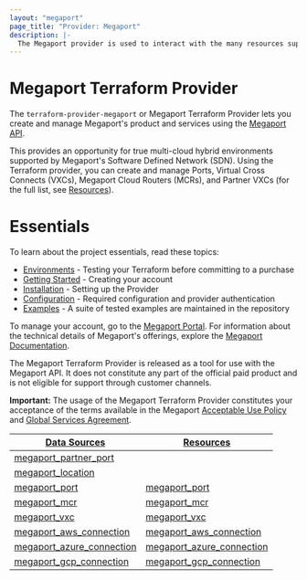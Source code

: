 ```yaml
---
layout: "megaport"
page_title: "Provider: Megaport"
description: |-
  The Megaport provider is used to interact with the many resources supported by Megaport. The provider needs to be configured with the proper credentials before it can be used.
---
```


# Megaport Terraform Provider

The `terraform-provider-megaport` or Megaport Terraform Provider lets you create and manage 
Megaport's product and services using the [Megaport API](https://dev.megaport.com).

This provides an opportunity for true multi-cloud hybrid environments supported by Megaport's Software 
Defined Network (SDN). Using the Terraform provider, you can create and manage Ports, Virtual Cross Connects (VXCs), Megaport Cloud Routers (MCRs), and Partner VXCs 
(for the full list, see [Resources](Resources_Overview)).

# Essentials
 To learn about the project essentials, read these topics:   
* [Environments](Environments) - Testing your Terraform before committing to a purchase
* [Getting Started](GettingStarted) - Creating your account  
* [Installation](Installation) - Setting up the Provider  
* [Configuration](Configuration) - Required configuration and provider authentication
* [Examples](Examples) - A suite of tested examples are maintained in the repository

To manage your account, go to the 
[Megaport Portal](https://portal.megaport.com/). For information about the technical details of Megaport's 
offerings, explore the [Megaport Documentation](https://docs.megaport.com/).

The Megaport Terraform Provider is released as a tool for use with the Megaport API. It does not constitute
any part of the official paid product and is not eligible for support through customer channels.

**Important:** The usage of the Megaport Terraform Provider constitutes your acceptance of the terms available
in the Megaport [Acceptable Use Policy](https://www.megaport.com/legal/acceptable-use-policy/) and 
[Global Services Agreement](https://www.megaport.com/legal/global-services-agreement/).

| **[Data Sources](Data_Sources_Overview)**                             | **[Resources](Resources_Overview)**                               |
| ---                                                                   | ---                                                               |
| [megaport_partner_port](data-sources/megaport_partner_port)           |                                                                   |
| [megaport_location](data-sources/megaport_azure_connection)           |                                                                   |
| [megaport_port](data-sources/megaport_port)                           | [megaport_port](resources/megaport_port)                          |
| [megaport_mcr](data-sources/megaport_mcr)                             | [megaport_mcr](resources/megaport_mcr)                            |
| [megaport_vxc](data-sources/megaport_vxc)                             | [megaport_vxc](resources/megaport_vxc)                            |
| [megaport_aws_connection](data-sources/megaport_aws_connection)       | [megaport_aws_connection](resources/megaport_aws_connection)      |
| [megaport_azure_connection](data-sources/megaport_azure_connection)   | [megaport_azure_connection](resources/megaport_azure_connection)  |
| [megaport_gcp_connection](data-sources/megaport_gcp_connection)       | [megaport_gcp_connection](resources/megaport_gcp_connection)      |
